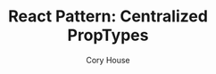 ---
sections:
  - reactjs
link: 'https://medium.freecodecamp.org/react-pattern-centralized-proptypes-f981ff672f3b'
title: 'React Pattern: Centralized PropTypes'
author: 'Cory House'
publishedAt: 2017-11-14T00:00:00.000Z
type:
  - article
topics:
  - props_proptypes
  - react_patterns
suggestedBy:
  - andreamangano
createdAt: 2018-04-07T00:20:00.858Z
reference: aHR0cHM6Ly9tZWRpdW0uZnJlZWNvZGVjYW1wLm9yZy9yZWFjdC1wYXR0ZXJuLWNlbnRyYWxpemVkLXByb3B0eXBlcy1mOTgxZmY2NzJmM2I
slug: react-pattern-centralized-proptypes-by-cory-house
---